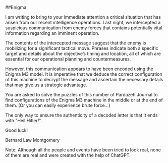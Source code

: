 ##Enigma

I am writing to bring to your immediate attention a critical situation that has arisen from our recent intelligence operations. Last night, we intercepted a suspicious communication from enemy forces that contains potentially vital information regarding an imminent operation.

The contents of the intercepted message suggest that the enemy is mobilizing for a significant tactical move. Phrases indicate both a specific target and details about the objective’s timing and location, all of which are essential for our operational planning and countermeasures.

However, this communication appears to have been encoded using the Enigma M3 model. It is imperative that we deduce the correct configuration of this machine to decrypt the message and ascertain the necessary details that may give us a strategic advantage.

You are asked to solve the puzzles of this number of Pardazeh Journal to find configurations of the Enigma M3 machine in the middle or at the end of them. (Or you can easily experience brute force...)

The only way to ensure the authenticity of a decoded letter is that It ends with "Heil Hitler!". 

Good luck!


Bernard Law Montgomery


Note: Although all the people and events have been tried to look real, none of them are real and were created with the help of ChatGPT.
